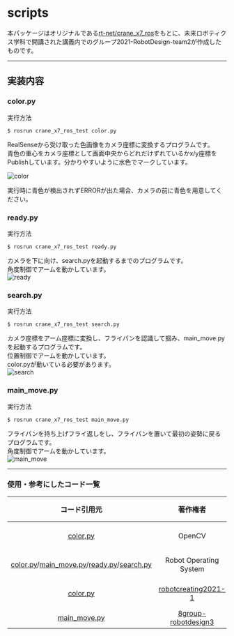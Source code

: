 # scripts
本パッケージはオリジナルである[rt-net/crane_x7_ros](https://github.com/rt-net/crane_x7_ros)をもとに、未来ロボティクス学科で開講された講義内でのグループ2021-RobotDesign-team2が作成したものです。

---
## 実装内容

### color.py  
実行方法
```  
$ rosrun crane_x7_ros_test color.py  
```  

RealSenseから受け取った色画像をカメラ座標に変換するプログラムです。  
青色の重心をカメラ座標として画面中央からどれだけずれているかx/y座標をPublishしています。分かりやすいように水色でマークしています。  

![color](https://user-images.githubusercontent.com/71488443/146658743-bf92baa9-8963-40da-93b2-385ffefd5f0d.gif)  

実行時に青色が検出されずERRORが出た場合、カメラの前に青色を用意してください。  


### ready.py  

実行方法
```  
$ rosrun crane_x7_ros_test ready.py  
```  

カメラを下に向け、search.pyを起動するまでのプログラムです。  
角度制御でアームを動かしています。  
![ready](https://user-images.githubusercontent.com/71488443/146658376-03381f92-7338-4c2e-b58a-268dcd97c92d.gif)

### search.py  

実行方法
```  
$ rosrun crane_x7_ros_test search.py  
```  

カメラ座標をアーム座標に変換し、フライパンを認識して掴み、main_move.pyを起動するプログラムです。  
位置制御でアームを動かしています。  
color.pyが動いている必要があります。  
![search](https://user-images.githubusercontent.com/71488443/146658449-0756c2c5-6b67-4671-8c85-cf222c16fa12.gif)


### main_move.py

実行方法
```  
$ rosrun crane_x7_ros_test main_move.py  
```  

フライパンを持ち上げフライ返しをし、フライパンを置いて最初の姿勢に戻るプログラムです。  
角度制御でアームを動かしています。  
![main_move](https://user-images.githubusercontent.com/71488443/146658587-4e80f99c-eefb-488c-ac66-16f43f750b95.gif)

---  
### 使用・参考にしたコード一覧  
|コード引用元|著作権者|元のライセンス|
|:---:|:---:|:---:|
|[color.py](https://github.com/2021-RobotDesign3-team2/crane_x7_ros_test/blob/main/scripts/color.py)|OpenCV|[Apache License 2.0](https://github.com/opencv/opencv/blob/4.x/LICENSE)|
|[color.py](https://github.com/2021-RobotDesign3-team2/crane_x7_ros_test/blob/main/scripts/color.py)/[main_move.py](https://github.com/2021-RobotDesign3-team2/crane_x7_ros_test/blob/main/scripts/main_move.py)/[ready.py](https://github.com/2021-RobotDesign3-team2/crane_x7_ros_test/blob/main/scripts/ready.py)/[search.py](https://github.com/2021-RobotDesign3-team2/crane_x7_ros_test/blob/main/scripts/search.py)|Robot Operating System|[BSD-3-Clause License](https://github.com/ros/ros/blob/noetic-devel/LICENSE)|
|[color.py](https://github.com/2021-RobotDesign3-team2/crane_x7_ros_test/blob/main/scripts/color.py)|[robotcreating2021-1](https://github.com/robotcreating2020-1/cola_with_crane_x7_ros/tree/master)|[BSD-3-Clause License](https://github.com/robotcreating2020-1/cola_with_crane_x7_ros/blob/master/LICENSE)|
|[main_move.py](https://github.com/2021-RobotDesign3-team2/crane_x7_ros_test/blob/main/scripts/main_move.py)|[8group-robotdesign3](https://github.com/8group-robotdesign3/crane_x7_ros_modified_by_group8)|[LICENCE](https://github.com/8group-robotdesign3/crane_x7_ros_modified_by_group8/blob/master/LICENSE)|
